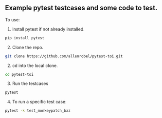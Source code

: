 ## Example pytest testcases and some code to test.

To use:

1. Install pytest if not already installed.

```bash
pip install pytest
```

2. Clone the repo.

```bash
git clone https://github.com/allenrobel/pytest-toi.git
```

2. cd into the local clone.

```bash
cd pytest-toi
```

3. Run the testcases

```bash
pytest
```

4. To run a specific test case:

```bash
pytest -k test_monkeypatch_baz
```
